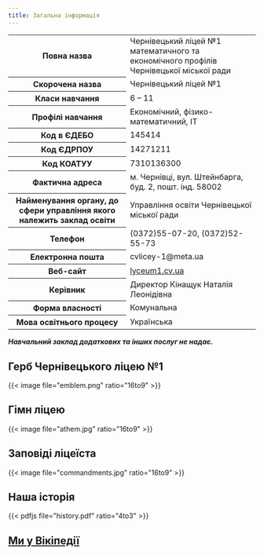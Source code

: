 ```yaml
---
title: Загальна інформація
---
```


<table class="table table-sm table-responsive table-bordered">
    <tbody>
        <tr>
            <th>Повна назва</th>
            <td>Чернівецький ліцей №1 математичного та економічного профілів Чернівецької міської ради</td>
        </tr>
        <tr>
            <th>Скорочена назва</th>
            <td>Чернівецький ліцей №1</td>
        </tr>
        <tr>
            <th>Класи навчання</th>
            <td>6 – 11</td>
        </tr>
        <tr>
            <th>Профілі навчання</th>
            <td>Економічний, фізико-математичний, IT</td>
        </tr>
        <tr>
            <th>Код в ЄДЕБО</th>
            <td>145414</td>
        </tr>
        <tr>
            <th>Код ЄДРПОУ</th>
            <td>14271211</td>
        </tr>
        <tr>
            <th>Код КОАТУУ</th>
            <td>7310136300</td>
        </tr>
        <tr>
            <th>Фактична адреса</th>
            <td> м. Чернівці, вул. Штейнбарга, буд. 2, пошт. інд. 58002</td>
        </tr>
        <tr>
            <th>Найменування органу, до сфери управління якого належить заклад освіти</th>
            <td>Управління освіти Чернівецької міської ради</td>
        </tr>
        <tr>
            <th>Телефон</th>
            <td>(0372)55-07-20, (0372)52-55-73</td>
        </tr>
        <tr>
            <th>Електронна пошта</th>
            <td>cvlicey-1@meta.ua</td>
        </tr>
        <tr>
            <th>Веб-сайт</th>
            <td><a href="http://lyceum1.cv.ua/">lyceum1.cv.ua</a></td>
        </tr>
        <tr>
            <th>Керівник</th>
            <td>Директор Кінащук Наталія Леонідівна</td>
        </tr>
        <tr>
            <th>Форма власності</th>
            <td>Комунальна</td>
        </tr>
        <tr>
            <th>Мова освітнього процесу</th>
            <td>Українська</td>
        </tr>
    </tbody>
</table>

_**Навчальний заклад додаткових та інших послуг не надає.**_

## Герб Чернівецького ліцею №1

{{< image file="emblem.png" ratio="16to9" >}}

## Гімн ліцею

{{< image file="athem.jpg" ratio="16to9" >}}

## Заповіді ліцеїста

{{< image file="commandments.jpg" ratio="16to9" >}}

## Наша історія

{{< pdfjs file="history.pdf" ratio="4to3" >}}

## [Ми у Вікіпедії](https://uk.wikipedia.org/wiki/%D0%A7%D0%B5%D1%80%D0%BD%D1%96%D0%B2%D0%B5%D1%86%D1%8C%D0%BA%D0%B8%D0%B9_%D0%BC%D1%96%D1%81%D1%8C%D0%BA%D0%B8%D0%B9_%D0%BB%D1%96%D1%86%D0%B5%D0%B9_%E2%84%961)